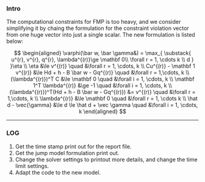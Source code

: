 ### **Intro**

The computational constraints for FMP is too heavy, and we consider simplifying it by chaing the formulation for the constraint violation vector from one huge vector into just a single scalar. The new formulation is listed below: 

$$
\begin{aligned}
     \varphi(\bar w, \bar \gamma&) = \max_{
            \substack{
            u^{r}, v^{r}, q^{r}, \lambda^{(r)}\ge \mathbf 0\\
            \forall r = 1, \cdots k
            \\
            d
            }
        }\eta
    \\
    \eta &\le v^{(r)} \quad &\forall r = 1, \cdots, k
    \\
    Cu^{(r)} - \mathbf 1 v^{(r)} &\le 
    Hd + h - B \bar w - Gq^{(r)}
    \quad 
    &\forall r = 1,\cdots, k
    \\
    (\lambda^{(r)})^T C &\le \mathbf 0 \quad &\forall i = 1, \cdots, k
    \\
    \mathbf 1^T \lambda^{(r)} &\ge -1
    \quad 
    &\forall i = 1, \cdots, k
    \\
    (\lambda^{(r)})^T(Hd + h - B \bar w - Gq^{(r)}) 
    &= v^{(r)} 
    \quad 
    &\forall r = 1,\cdots, k
    \\
    \lambda^{(r)} &\le \mathbf 0 \quad &\forall r = 1, \cdots k
    \\
     \hat d - \vec{\gamma} &\le d \le \hat d + \vec \gamma \quad &\forall i = 1, \cdots, k
\end{aligned}
$$

---
### **LOG**

1. Get the time stamp print out for the report file.
2. Get the jump model formulation print out.
3. Change the solver settings to printout more details, and change the time limit settings. 
4. Adapt the code to the new model.
